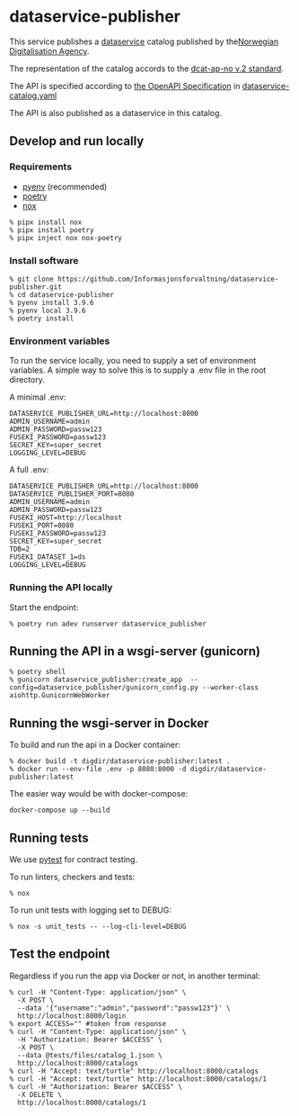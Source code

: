 # dataservice-publisher

This service publishes a [dataservice](https://www.w3.org/TR/vocab-dcat-2/#Class:Data_Service) catalog published by the[Norwegian Digitalisation Agency](https://digdir.no).

The representation of the catalog accords to the [dcat-ap-no v.2 standard](https://github.com/Informasjonsforvaltning/dcat-ap-no/tree/review).

The API is specified according to [the OpenAPI Specification](https://github.com/OAI/OpenAPI-Specification) in [dataservice-catalog.yaml](./dataservice-catalog.yaml)

The API is also published as a dataservice in this catalog.

## Develop and run locally

### Requirements

- [pyenv](https://github.com/pyenv/pyenv) (recommended)
- [poetry](https://python-poetry.org/)
- [nox](https://nox.thea.codes/en/stable/)

```Shell
% pipx install nox
% pipx install poetry
% pipx inject nox nox-poetry
```

### Install software

```Shell
% git clone https://github.com/Informasjonsforvaltning/dataservice-publisher.git
% cd dataservice-publisher
% pyenv install 3.9.6
% pyenv local 3.9.6
% poetry install
```

### Environment variables

To run the service locally, you need to supply a set of environment variables. A simple way to solve this is to supply a .env file in the root directory.

A minimal .env:

```Shell
DATASERVICE_PUBLISHER_URL=http://localhost:8000
ADMIN_USERNAME=admin
ADMIN_PASSWORD=passw123
FUSEKI_PASSWORD=passw123
SECRET_KEY=super_secret
LOGGING_LEVEL=DEBUG
```

A full .env:

```Shell
DATASERVICE_PUBLISHER_URL=http://localhost:8000
DATASERVICE_PUBLISHER_PORT=8080
ADMIN_USERNAME=admin
ADMIN_PASSWORD=passw123
FUSEKI_HOST=http://localhost
FUSEKI_PORT=8080
FUSEKI_PASSWORD=passw123
SECRET_KEY=super_secret
TDB=2
FUSEKI_DATASET_1=ds
LOGGING_LEVEL=DEBUG
```

### Running the API locally

 Start the endpoint:

```Shell
% poetry run adev runserver dataservice_publisher
```

## Running the API in a wsgi-server (gunicorn)

```Shell
% poetry shell
% gunicorn dataservice_publisher:create_app  --config=dataservice_publisher/gunicorn_config.py --worker-class aiohttp.GunicornWebWorker
```

## Running the wsgi-server in Docker

To build and run the api in a Docker container:

```Shell
% docker build -t digdir/dataservice-publisher:latest .
% docker run --env-file .env -p 8080:8000 -d digdir/dataservice-publisher:latest
```

The easier way would be with docker-compose:

```Shell
docker-compose up --build
```

## Running tests

We use [pytest](https://docs.pytest.org/en/latest/) for contract testing.

To run linters, checkers and tests:

```Shell
% nox
```

To run unit tests with logging set to DEBUG:

```Shell
% nox -s unit_tests -- --log-cli-level=DEBUG
```

## Test the endpoint

Regardless if you run the app via Docker or not, in another terminal:

```Shell
% curl -H "Content-Type: application/json" \
  -X POST \
  --data '{"username":"admin","password":"passw123"}' \
  http://localhost:8000/login
% export ACCESS="" #token from response
% curl -H "Content-Type: application/json" \
  -H "Authorization: Bearer $ACCESS" \
  -X POST \
  --data @tests/files/catalog_1.json \
  http://localhost:8000/catalogs
% curl -H "Accept: text/turtle" http://localhost:8000/catalogs
% curl -H "Accept: text/turtle" http://localhost:8000/catalogs/1
% curl -H "Authorization: Bearer $ACCESS" \
  -X DELETE \
  http://localhost:8000/catalogs/1
```
